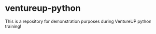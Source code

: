 # ventureup-python
This is a repository for demonstration purposes during VentureUP python training! 